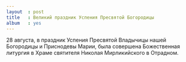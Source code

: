 ```yaml
---
layout  : post
title   : Великий праздник Успения Пресвятой Богородицы
album   : yes
---
```


28 августа, в праздник Успения Пресвятой Владычицы нашей Богородицы и Приснодевы Марии, была совершена Божественная литургия в Храме святителя Николая Мирликийского в Отрадном.
